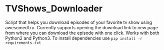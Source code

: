 # TVShows_Downloader
Script that helps you download episodes of your favorite tv show using awesomedl.ru. Currently supports opening the download link to new page from where you can download the episode with one click. Works with both Python2 and Python3. To install dependencies  use  ``` pip install -r requirements.txt ```
